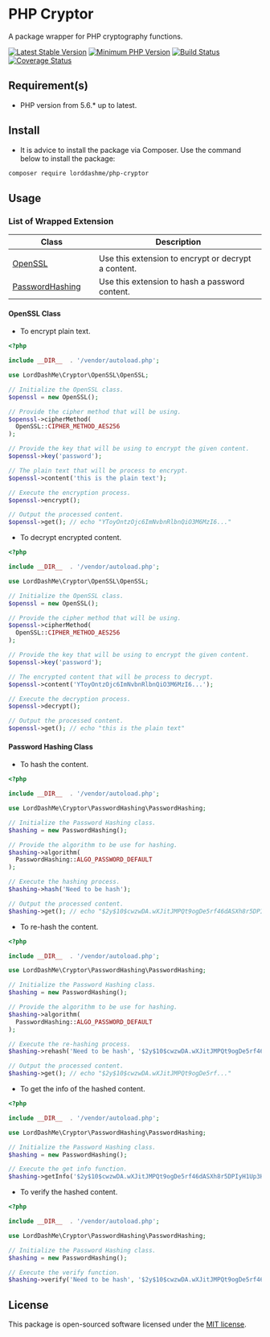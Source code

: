 # PHP Cryptor

A package wrapper for PHP cryptography functions.

[![Latest Stable Version](https://img.shields.io/packagist/v/lorddashme/php-cryptor.svg?style=flat-square)](https://packagist.org/packages/lorddashme/php-cryptor) [![Minimum PHP Version](https://img.shields.io/badge/php-%3E%3D%205.6-8892BF.svg?style=flat-square)](https://php.net/) [![Build Status](https://img.shields.io/travis/LordDashMe/php-cryptor/master.svg?style=flat-square)](https://travis-ci.org/LordDashMe/php-cryptor) [![Coverage Status](https://img.shields.io/coveralls/LordDashMe/php-cryptor/master.svg?style=flat-square)](https://coveralls.io/github/LordDashMe/php-cryptor?branch=master)

## Requirement(s)

- PHP version from 5.6.* up to latest.

## Install

- It is advice to install the package via Composer. Use the command below to install the package:

```txt
composer require lorddashme/php-cryptor
```

## Usage

### List of Wrapped Extension

| Class | Description |
| ----- | ----------- |
| <img width="200" /> | <img width="800" /> |
| [OpenSSL](#openssl-class) | Use this extension to encrypt or decrypt a content. |
| [PasswordHashing](#password-hashing-class) | Use this extension to hash a password content. |

#### OpenSSL Class

- To encrypt plain text.

```php
<?php

include __DIR__  . '/vendor/autoload.php';

use LordDashMe\Cryptor\OpenSSL\OpenSSL;

// Initialize the OpenSSL class.
$openssl = new OpenSSL();

// Provide the cipher method that will be using.
$openssl->cipherMethod(
  OpenSSL::CIPHER_METHOD_AES256
);

// Provide the key that will be using to encrypt the given content.
$openssl->key('password');

// The plain text that will be process to encrypt.
$openssl->content('this is the plain text');

// Execute the encryption process.
$openssl->encrypt();

// Output the processed content.
$openssl->get(); // echo "YToyOntzOjc6ImNvbnRlbnQiO3M6MzI6..."
```

- To decrypt encrypted content.

```php
<?php

include __DIR__  . '/vendor/autoload.php';

use LordDashMe\Cryptor\OpenSSL\OpenSSL;

// Initialize the OpenSSL class.
$openssl = new OpenSSL();

// Provide the cipher method that will be using.
$openssl->cipherMethod(
  OpenSSL::CIPHER_METHOD_AES256
);

// Provide the key that will be using to encrypt the given content.
$openssl->key('password');

// The encrypted content that will be process to decrypt.
$openssl->content('YToyOntzOjc6ImNvbnRlbnQiO3M6MzI6...');

// Execute the decryption process.
$openssl->decrypt();

// Output the processed content.
$openssl->get(); // echo "this is the plain text"
```

#### Password Hashing Class

- To hash the content.

```php
<?php

include __DIR__  . '/vendor/autoload.php';

use LordDashMe\Cryptor\PasswordHashing\PasswordHashing;

// Initialize the Password Hashing class.
$hashing = new PasswordHashing();

// Provide the algorithm to be use for hashing.
$hashing->algorithm(
  PasswordHashing::ALGO_PASSWORD_DEFAULT
);

// Execute the hashing process.
$hashing->hash('Need to be hash');

// Output the processed content.
$hashing->get(); // echo "$2y$10$cwzwDA.wXJitJMPQt9ogDe5rf46dASXh8r5DPIyH1Up3HhhROcFti"
```

- To re-hash the content.

```php
<?php

include __DIR__  . '/vendor/autoload.php';

use LordDashMe\Cryptor\PasswordHashing\PasswordHashing;

// Initialize the Password Hashing class.
$hashing = new PasswordHashing();

// Provide the algorithm to be use for hashing.
$hashing->algorithm(
  PasswordHashing::ALGO_PASSWORD_DEFAULT
);

// Execute the re-hashing process.
$hashing->rehash('Need to be hash', '$2y$10$cwzwDA.wXJitJMPQt9ogDe5rf46dASXh8r5DPIyH1Up3HhhROcFti');

// Output the processed content.
$hashing->get(); // echo "$2y$10$cwzwDA.wXJitJMPQt9ogDe5rf..."
```

- To get the info of the hashed content.

```php
<?php

include __DIR__  . '/vendor/autoload.php';

use LordDashMe\Cryptor\PasswordHashing\PasswordHashing;

// Initialize the Password Hashing class.
$hashing = new PasswordHashing();

// Execute the get info function.
$hashing->getInfo('$2y$10$cwzwDA.wXJitJMPQt9ogDe5rf46dASXh8r5DPIyH1Up3HhhROcFti'); // return array(...)
```

- To verify the hashed content.

```php
<?php

include __DIR__  . '/vendor/autoload.php';

use LordDashMe\Cryptor\PasswordHashing\PasswordHashing;

// Initialize the Password Hashing class.
$hashing = new PasswordHashing();

// Execute the verify function.
$hashing->verify('Need to be hash', '$2y$10$cwzwDA.wXJitJMPQt9ogDe5rf46dASXh8r5DPIyH1Up3HhhROcFti'); // return boolean
```

## License

This package is open-sourced software licensed under the [MIT license](https://opensource.org/licenses/MIT).
